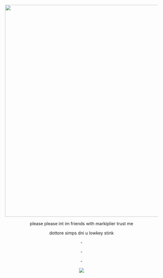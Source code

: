 <p align="center"><img width="1500" height="700" alt="nene" src="https://github.com/user-attachments/assets/139dd0c7-266f-46a3-82c8-7a86c9206162" />

<p align="center"> please please int im friends with markiplier trust me
<p align="center"> dottore simps dni u lowkey stink

<p align="center"> -
<p align="center"> -
<p align="center"> -



 <p align="center">   
  <a href="https://github.com/kittinan/spotify-github-profile">
    <img src="https://spotify-github-profile.kittinanx.com/api/view?uid=4hzitgzddspxu4u4ddp4ospzv&cover_image=true&theme=spotify-embed&show_offline=false&background_color=121212&interchange=false&profanity=false&mode=light&bar_color=cf9ee6&bar_color_cover=false">
  </a>
</p>

